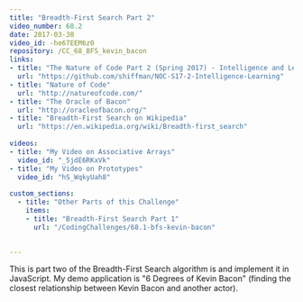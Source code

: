 ```yaml
---
title: "Breadth-First Search Part 2"
video_number: 68.2
date: 2017-03-30
video_id: -he67EEM6z0
repository: /CC_68_BFS_kevin_bacon
links:
- title: "The Nature of Code Part 2 (Spring 2017) - Intelligence and Learning"  
  url: "https://github.com/shiffman/NOC-S17-2-Intelligence-Learning"
- title: "Nature of Code"  
  url: "http://natureofcode.com/"
- title: "The Oracle of Bacon"  
  url: "http://oracleofbacon.org/"
- title: "Breadth-First Search on Wikipedia"  
  url: "https://en.wikipedia.org/wiki/Breadth-first_search"
  
videos:
- title: "My Video on Associative Arrays"
  video_id: "_5jdE6RKxVk"
- title: "My Video on Prototypes"
  video_id: "hS_WqkyUah8"
  
custom_sections:
  - title: "Other Parts of this Challenge"
    items:
    - title: "Breadth-First Search Part 1"
      url: "/CodingChallenges/68.1-bfs-kevin-bacon"

  
---
```


This is part two of the Breadth-First Search algorithm is and implement it in JavaScript. My demo application is "6 Degrees of Kevin Bacon" (finding the closest relationship between Kevin Bacon and another actor).

